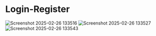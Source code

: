 # Login-Register
![Screenshot 2025-02-26 133516](https://github.com/user-attachments/assets/16be0600-b2e2-4369-8889-f60f5c67b15e)
![Screenshot 2025-02-26 133527](https://github.com/user-attachments/assets/81c4a8f1-cf2c-461f-81e8-b5d8929537e3)
![Screenshot 2025-02-26 133543](https://github.com/user-attachments/assets/a43ca384-686e-4adf-8dca-5f4c6bd9704e)
